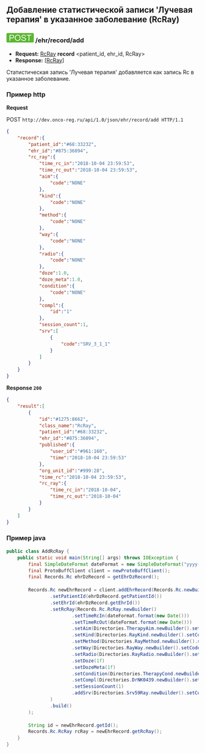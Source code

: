 ## Добавление статистической записи 'Лучевая терапия' в указанное заболевание (RcRay)

### ![POST](../../../../../img/post.png) /ehr/record/add
* **Request:** [RcRay](../../../../../types/types.md#com.siams.med.api.Rc.RcRay) **record** <patient_id, ehr_id, RcRay>
* **Response:** [[RcRay](../../../../../types/types.md#com.siams.med.api.Rc.RcRay)]

Статистическая запись 'Лучевая терапия' добавляется как запись Rc в указанное заболевание.

### Пример http

**Request**

POST `http://dev.onco-reg.ru/api/1.0/json/ehr/record/add HTTP/1.1`

```json
{
    "record":{
        "patient_id":"#68:33232",
        "ehr_id":"#875:36094",
        "rc_ray":{
            "time_rc_in":"2018-10-04 23:59:53",
            "time_rc_out":"2018-10-04 23:59:53",
            "aim":{
                "code":"NONE"
            },
            "kind":{
                "code":"NONE"
            },
            "method":{
                "code":"NONE"
            },
            "way":{
                "code":"NONE"
            },
            "radio":{
                "code":"NONE"
            },
            "doze":1.0,
            "doze_meta":1.0,
            "condition":{
                "code":"NONE"
            },
            "compl":{
                "id":"1"
            },
            "session_count":1,
            "srv":[
                {
                    "code":"SRV_3_1_1"
                }
            ]
        }
    }
}
```

**Response `200`**

```json
{
    "result":[
        {
            "id":"#1275:8662",
            "class_name":"RcRay",
            "patient_id":"#68:33232",
            "ehr_id":"#875:36094",
            "published":{
                "user_id":"#961:160",
                "time":"2018-10-04 23:59:53"
            },
            "org_unit_id":"#999:28",
            "time_rc":"2018-10-04 23:59:53",
            "rc_ray":{
                "time_rc_in":"2018-10-04",
                "time_rc_out":"2018-10-04"
            }
        }
    ]
}
```


### Пример java

```java
public class AddRcRay {
    public static void main(String[] args) throws IOException {
        final SimpleDateFormat dateFormat = new SimpleDateFormat("yyyy-MM-dd HH:mm:ss");
        final ProtoBuffClient client = newProtoBuffClient();
        final Records.Rc ehrDzRecord = getEhrDzRecord();

        Records.Rc newEhrRecord = client.addEhrRecord(Records.Rc.newBuilder()
                .setPatientId(ehrDzRecord.getPatientId())
                .setEhrId(ehrDzRecord.getEhrId())
                .setRcRay(Records.Rc.RcRay.newBuilder()
                        .setTimeRcIn(dateFormat.format(new Date()))
                        .setTimeRcOut(dateFormat.format(new Date()))
                        .setAim(Directories.TherapyAim.newBuilder().setCode("NONE"))
                        .setKind(Directories.RayKind.newBuilder().setCode("NONE"))
                        .setMethod(Directories.RayMethod.newBuilder().setCode("NONE"))
                        .setWay(Directories.RayWay.newBuilder().setCode("NONE"))
                        .setRadio(Directories.RayRadio.newBuilder().setCode("NONE"))
                        .setDoze(1f)
                        .setDozeMeta(1f)
                        .setCondition(Directories.TherapyCond.newBuilder().setCode("NONE"))
                        .setCompl(Directories.DrNK0439.newBuilder().setId("1"))
                        .setSessionCount(1)
                        .addSrv(Directories.Srv59Ray.newBuilder().setCode("SRV_3_1_1"))
                )
                .build()
        );

        String id = newEhrRecord.getId();
        Records.Rc.RcRay rcRay = newEhrRecord.getRcRay();
    }
}
```

